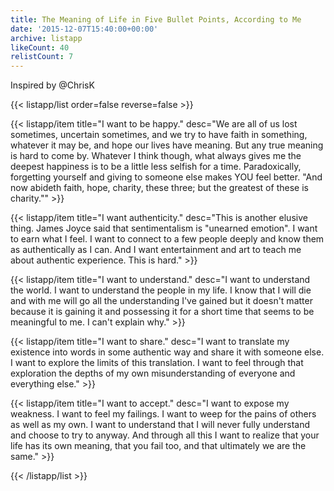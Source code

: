 ```yaml
---
title: The Meaning of Life in Five Bullet Points, According to Me
date: '2015-12-07T15:40:00+00:00'
archive: listapp
likeCount: 40
relistCount: 7
---
```


Inspired by @ChrisK

<!--more-->

{{< listapp/list order=false reverse=false >}}

   {{< listapp/item title="I want to be happy."
      desc="We are all of us lost sometimes, uncertain sometimes, and we try to have faith in something, whatever it may be, and hope our lives have meaning. But any true meaning is hard to come by. Whatever I think though, what always gives me the deepest happiness is to be a little less selfish for a time. Paradoxically, forgetting yourself and giving to someone else makes YOU feel better. \"And now abideth faith, hope, charity, these three; but the greatest of these is charity.\"" >}}

   {{< listapp/item title="I want authenticity."
      desc="This is another elusive thing. James Joyce said that sentimentalism is \"unearned emotion\". I want to earn what I feel. I want to connect to a few people deeply and know them as authentically as I can. And I want entertainment and art to teach me about authentic experience. This is hard." >}}

   {{< listapp/item title="I want to understand."
      desc="I want to understand the world. I want to understand the people in my life. I know that I will die and with me will go all the understanding I've gained but it doesn't matter because it is gaining it and possessing it for a short time that seems to be meaningful to me. I can't explain why." >}}

   {{< listapp/item title="I want to share."
      desc="I want to translate my existence into words in some authentic way and share it with someone else. I want to explore the limits of this translation. I want to feel through that exploration the depths of my own misunderstanding of everyone and everything else." >}}

   {{< listapp/item title="I want to accept."
      desc="I want to expose my weakness. I want to feel my failings. I want to weep for the pains of others as well as my own. I want to understand that I will never fully understand and choose to try to anyway. And through all this I want to realize that your life has its own meaning, that you fail too, and that ultimately we are the same." >}}

{{< /listapp/list >}}
